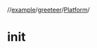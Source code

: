 //[example](../../index.md)/[greeteer](../index.md)/[Platform](index.md)/[<init>](-init-.md)



# init  


